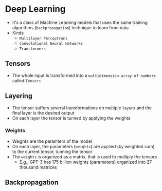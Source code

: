 # Deep Learning

- It's a class of Machine Learning models that uses the same training algorithms (`backpropagation`) technique to learn from data
- Kinds
  - `Multilayer Perceptrons`
  - `Convolutional Neural Networks`
  - `Transformers`

## Tensors

- The whole input is transformed into a `multidimension array of numbers` called `Tensors`

## Layering

- The tensor suffers several transformations on multiple `layers` and the final layer is the desired output
- On each layer the tensor is tunned by applying the weights

### Weights

- Weights are the paramters of the model
- On each layer, the parameters (`weights`) are applied (by weighted sum) to the current tensor, tunning the tensor
- The `weights` is organized as a matrix, that is used to multiply the tensors
  - E.g., GPT-3 has 175 billion weights (parameters) organized into 27 thousand matrices

## Backpropagation
